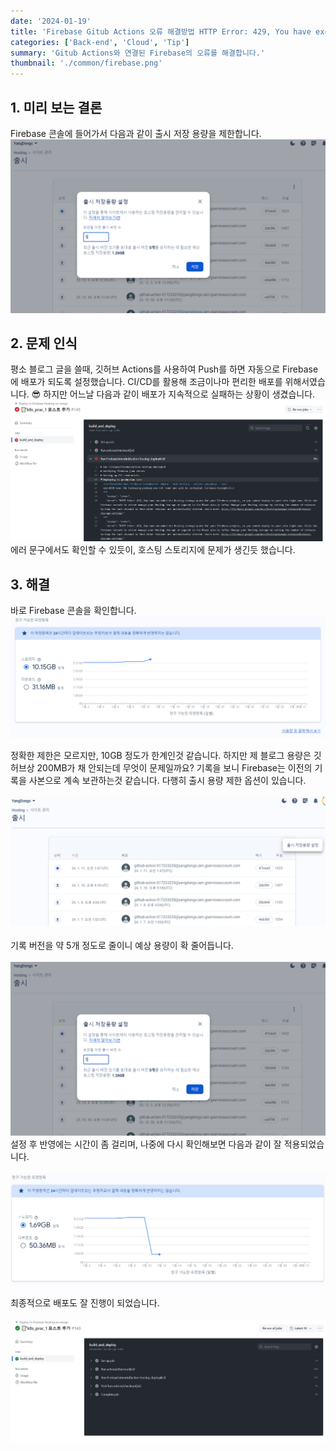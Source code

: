 ```yaml
---
date: '2024-01-19'
title: 'Firebase Gitub Actions 오류 해결방법 HTTP Error: 429, You have exceeded the Hosting storage quota for your Firebase project'
categories: ['Back-end', 'Cloud', 'Tip']
summary: 'Gitub Actions와 연결된 Firebase의 오류를 해결합니다.'
thumbnail: './common/firebase.png'
---
```

## 1. 미리 보는 결론

Firebase 콘솔에 들어가서 다음과 같이 출시 저장 용량을 제한합니다.
![9](./firebase-error-1/3.png)

## 2. 문제 인식
평소 블로그 글을 쓸때, 깃허브 Actions를 사용하여 Push를 하면 자동으로 Firebase에 배포가 되도록 설정했습니다. CI/CD를 활용해 조금이나마 편리한 배포를 위해서였습니다. 😎
하지만 어느날 다음과 같이 배포가 지속적으로 실패하는 상황이 생겼습니다.
![0](./firebase-error-1/0.png)
\
에러 문구에서도 확인할 수 있듯이, 호스팅 스토리지에 문제가 생긴듯 했습니다. 

## 3. 해결
바로 Firebase 콘솔을 확인합니다.  
![1](./firebase-error-1/1.png)

정확한 제한은 모르지만, 10GB 정도가 한계인것 같습니다. 하지만 제 블로그 용량은 깃허브상 200MB가 채 안되는데 무엇이 문제일까요?
기록을 보니 Firebase는 이전의 기록을 사본으로 계속 보관하는것 같습니다. 다행히 출시 용량 제한 옵션이 있습니다.  
\
![2](./firebase-error-1/2.png)  
\
기록 버전을 약 5개 정도로 줄이니 예상 용량이 확 줄어듭니다.  
\
![3](./firebase-error-1/3.png)
\
설정 후 반영에는 시간이 좀 걸리며, 나중에 다시 확인해보면 다음과 같이 잘 적용되었습니다.  
\
![6](./firebase-error-1/6.png)

최종적으로 배포도 잘 진행이 되었습니다.  
\
![5](./firebase-error-1/5.png)